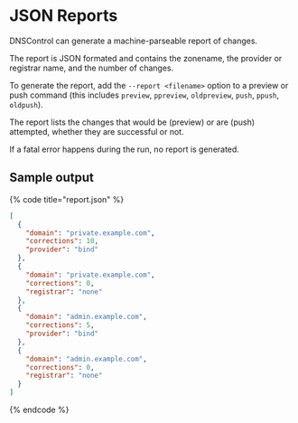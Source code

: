 # JSON Reports

DNSControl can generate a machine-parseable report of changes.

The report is JSON formated and contains the zonename, the provider or
registrar name, and the number of changes.

To generate the report, add the `--report <filename>` option to a preview or
push command (this includes `preview`, `ppreview`, `oldpreview`, `push`,
`ppush`, `oldpush`).


The report lists the changes that would be (preview) or are (push) attempted,
whether they are successful or not.

If a fatal error happens during the run, no report is generated.

## Sample output

{% code title="report.json" %}
```json
[
  {
    "domain": "private.example.com",
    "corrections": 10,
    "provider": "bind"
  },
  {
    "domain": "private.example.com",
    "corrections": 0,
    "registrar": "none"
  },
  {
    "domain": "admin.example.com",
    "corrections": 5,
    "provider": "bind"
  },
  {
    "domain": "admin.example.com",
    "corrections": 0,
    "registrar": "none"
  }
]
```
{% endcode %}
